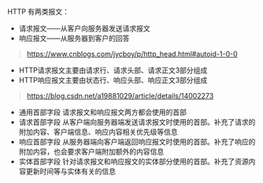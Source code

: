 HTTP 有两类报文：
+ 请求报文——从客户向服务器发送请求报文
+ 响应报文——从服务器到客户的回答

> https://www.cnblogs.com/jycboy/p/http_head.html#autoid-1-0-0
+ HTTP请求报文主要由请求行、请求头部、请求正文3部分组成
+ HTTP响应报文主要由状态行、响应头部、响应正文3部分组成
> https://blog.csdn.net/a19881029/article/details/14002273

+ 通用首部字段 请求报文和响应报文两方都会使用的首部
+ 请求首部字段 从客户端向服务器端发送请求报文时使用的首部。补充了请求的附加内容、客户端信息、响应内容相关优先级等信息
+ 响应首部字段 从服务器端向客户端返回响应报文时使用的首部。补充了响应的附加内容，也会要求客户端附加额外的内容信息
+ 实体首部字段 针对请求报文和响应报文的实体部分使用的首部。补充了资源内容更新时间等与实体有关的信息